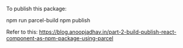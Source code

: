 To publish this package:

npm run parcel-build
npm publish

Refer to this: https://blog.anoopjadhav.in/part-2-build-publish-react-component-as-npm-package-using-parcel